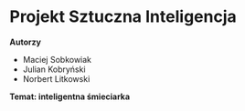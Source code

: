 # Projekt Sztuczna Inteligencja
**Autorzy**
 - Maciej Sobkowiak
 - Julian Kobryński
 - Norbert Litkowski
 
**Temat: inteligentna śmieciarka**

